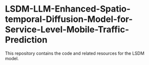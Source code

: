 # LSDM-LLM-Enhanced-Spatio-temporal-Diffusion-Model-for-Service-Level-Mobile-Traffic-Prediction
This repository contains the code and related resources for the LSDM model. 
